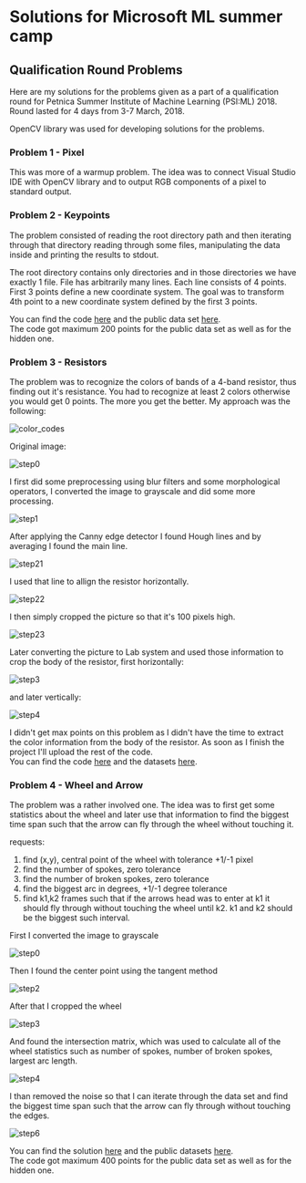# Solutions for Microsoft ML summer camp
## Qualification Round Problems
Here are my solutions for the problems given as a part of a qualification round for Petnica Summer Institute of Machine Learning (PSI:ML) 2018. Round lasted for 4 days from 3-7 March, 2018.

OpenCV library was used for developing solutions for the problems.
### Problem 1 - Pixel
This was more of a warmup problem. The idea was to connect Visual Studio IDE with OpenCV library and to output RGB components of a pixel to standard output.
### Problem 2 - Keypoints
The problem consisted of reading the root directory path and then iterating through that directory reading through some files, manipulating the data inside and printing the results to stdout.

The root directory contains only directories and in those directories we have exactly 1 file. File has arbitrarily many lines. 
Each line consists of 4 points. First 3 points define a new coordinate system. The goal was to transform 4th point to a new coordinate system defined by the first 3 points.

You can find the code [here](https://github.com/gordicaleksa/MachineLearningMicrosoftPetnica/blob/master/QualificationRound/p2_Keypoints.cpp) and the public data set [here](https://github.com/gordicaleksa/MachineLearningMicrosoftPetnica/tree/master/QualificationRound/p2_publicDataSet/set). <br />
The code got maximum 200 points for the public data set as well as for the hidden one.
### Problem 3 - Resistors
The problem was to recognize the colors of bands of a 4-band resistor, thus finding out it's resistance. You had to recognize at least 2 colors otherwise you would get 0 points. The more you get the better. My approach was the following:

![color_codes](https://user-images.githubusercontent.com/29271842/39432781-961fad36-4c94-11e8-8385-38f4cd514c40.jpg)

Original image:

![step0](https://user-images.githubusercontent.com/29271842/39432194-1f5ea61c-4c93-11e8-82f2-926aa6f762d6.jpg)

I first did some preprocessing using blur filters and some morphological operators, 
I converted the image to grayscale and did some more processing.

![step1](https://user-images.githubusercontent.com/29271842/39432282-530597aa-4c93-11e8-8ab4-ea1c42b29578.jpg)

After applying the Canny edge detector I found Hough lines and by averaging I found the main line.

![step21](https://user-images.githubusercontent.com/29271842/39432303-669a5fe4-4c93-11e8-9ce0-24fe9a669180.jpg)

I used that line to allign the resistor horizontally.

![step22](https://user-images.githubusercontent.com/29271842/39432326-7387baa8-4c93-11e8-9341-62ba6a4ae744.jpg)

I then simply cropped the picture so that it's 100 pixels high.

![step23](https://user-images.githubusercontent.com/29271842/39432332-7db026f0-4c93-11e8-9b14-c56478e67413.jpg)

Later converting the picture to Lab system and used those information to crop the body of the resistor,
first horizontally:

![step3](https://user-images.githubusercontent.com/29271842/39432340-87429cac-4c93-11e8-9d7c-5f1e6a000ff7.jpg)

and later vertically:

![step4](https://user-images.githubusercontent.com/29271842/39432359-903634cc-4c93-11e8-9c1c-ad20596e4a0a.jpg)

I didn't get max points on this problem as I didn't have the time to extract the color information from the body
of the resistor. As soon as I finish the project I'll upload the rest of the code. <br /> You can find the code [here](https://github.com/gordicaleksa/MachineLearningMicrosoftPetnica/blob/master/QualificationRound/p3_Resistor.cpp) and the datasets [here](https://github.com/gordicaleksa/MachineLearningMicrosoftPetnica/tree/master/QualificationRound/p3_publicDataSet/set).

### Problem 4 - Wheel and Arrow

The problem was a rather involved one. The idea was to first get some statistics about the wheel and later use that information to find the biggest time span such that the arrow can fly through the wheel without touching it.

requests:
1. find (x,y), central point of the wheel with tolerance +1/-1 pixel 
2. find the number of spokes, zero tolerance 
3. find the number of broken spokes, zero tolerance 
4. find the biggest arc in degrees, +1/-1 degree tolerance
5. find k1,k2 frames such that if the arrows head was to enter at k1 it should fly through without touching the wheel until k2.
k1 and k2 should be the biggest such interval.

First I converted the image to grayscale

![step0](https://user-images.githubusercontent.com/29271842/39434097-e780ab32-4c97-11e8-9648-03a3edb31c2c.jpg)

Then I found the center point using the tangent method

![step2](https://user-images.githubusercontent.com/29271842/39434110-eff59228-4c97-11e8-97a5-ab43e4381c92.jpg)

After that I cropped the wheel

![step3](https://user-images.githubusercontent.com/29271842/39434119-f853e5dc-4c97-11e8-9a15-38b9eb19258f.jpg)

And found the intersection matrix, which was used to calculate all of the wheel statistics such as
number of spokes, number of broken spokes, largest arc length.

![step4](https://user-images.githubusercontent.com/29271842/39434129-ffe27eda-4c97-11e8-811a-a613d46c7fbc.jpg)

I than removed the noise so that I can iterate through the data set and find the biggest time span such that the arrow can fly through without touching the edges.

![step6](https://user-images.githubusercontent.com/29271842/39434144-07bf7658-4c98-11e8-8097-80471b482b72.jpg)

You can find the solution [here](https://github.com/gordicaleksa/MachineLearningMicrosoftPetnica/blob/master/QualificationRound/p4_WheelAndArrow.cpp) and the public datasets [here](https://github.com/gordicaleksa/MachineLearningMicrosoftPetnica/tree/master/QualificationRound/p4_publicDataSet/set). <br />
The code got maximum 400 points for the public data set as well as for the hidden one.
